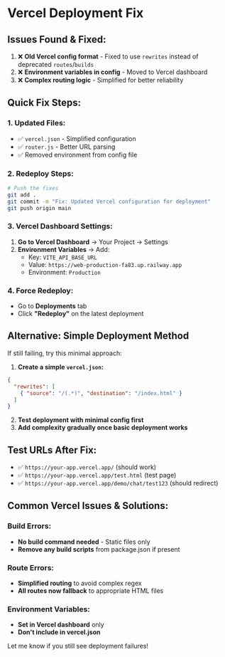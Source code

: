 # Vercel Deployment Fix

## Issues Found & Fixed:

1. ❌ **Old Vercel config format** - Fixed to use `rewrites` instead of deprecated `routes`/`builds`
2. ❌ **Environment variables in config** - Moved to Vercel dashboard
3. ❌ **Complex routing logic** - Simplified for better reliability

## Quick Fix Steps:

### 1. Updated Files:
- ✅ `vercel.json` - Simplified configuration
- ✅ `router.js` - Better URL parsing
- ✅ Removed environment from config file

### 2. Redeploy Steps:

```bash
# Push the fixes
git add .
git commit -m "Fix: Updated Vercel configuration for deployment"
git push origin main
```

### 3. Vercel Dashboard Settings:

1. **Go to Vercel Dashboard** → Your Project → Settings
2. **Environment Variables** → Add:
   - Key: `VITE_API_BASE_URL`
   - Value: `https://web-production-fa83.up.railway.app`
   - Environment: `Production`

### 4. Force Redeploy:
- Go to **Deployments** tab
- Click **"Redeploy"** on the latest deployment

## Alternative: Simple Deployment Method

If still failing, try this minimal approach:

1. **Create a simple `vercel.json`:**
```json
{
  "rewrites": [
    { "source": "/(.*)", "destination": "/index.html" }
  ]
}
```

2. **Test deployment with minimal config first**
3. **Add complexity gradually once basic deployment works**

## Test URLs After Fix:

- ✅ `https://your-app.vercel.app/` (should work)
- ✅ `https://your-app.vercel.app/test.html` (test page)
- ✅ `https://your-app.vercel.app/demo/chat/test123` (should redirect)

## Common Vercel Issues & Solutions:

### Build Errors:
- **No build command needed** - Static files only
- **Remove any build scripts** from package.json if present

### Route Errors:
- **Simplified routing** to avoid complex regex
- **All routes now fallback** to appropriate HTML files

### Environment Variables:
- **Set in Vercel dashboard** only
- **Don't include in vercel.json**

Let me know if you still see deployment failures!
